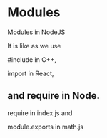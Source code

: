 # Modules
Modules in NodeJS


It is like as we use 

#include in C++, 

import in React,

and require in Node. 
-----------------------------
require in index.js and 

module.exports in math.js
